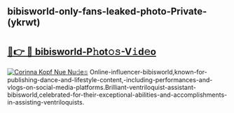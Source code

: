 ## bibisworld-only-fans​-leaked-photo​-Private-(ykrwt)


# <h2><a href="https://mediaupload.pro?title=bibisworld&ref=git">🔗👉 🔴 bibisworld-P𝚑ot𝚘𝚜-V𝚒d𝚎o</a></h2>

[![Corinna Kopf Nue Nu𝚍e𝚜](https://i.imgur.com/0qMVB7G.gif)](https://mediaupload.pro?title=bibisworld&ref=git)
Online-influencer-bibisworld,known-for-publishing-dance-and-lifestyle-content,-including-performances-and-vlogs-on-social-media-platforms.Brilliant-ventriloquist-assistant-bibisworld,celebrated-for-their-exceptional-abilities-and-accomplishments-in-assisting-ventriloquists.  